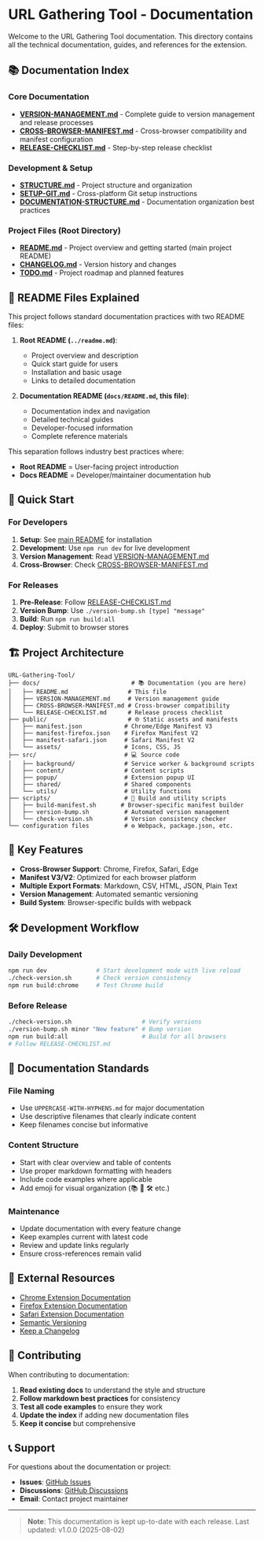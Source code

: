 # URL Gathering Tool - Documentation

Welcome to the URL Gathering Tool documentation. This directory contains all the technical documentation, guides, and references for the extension.

## 📚 Documentation Index

### Core Documentation
- **[VERSION-MANAGEMENT.md](VERSION-MANAGEMENT.md)** - Complete guide to version management and release processes
- **[CROSS-BROWSER-MANIFEST.md](CROSS-BROWSER-MANIFEST.md)** - Cross-browser compatibility and manifest configuration
- **[RELEASE-CHECKLIST.md](RELEASE-CHECKLIST.md)** - Step-by-step release checklist

### Development & Setup
- **[STRUCTURE.md](STRUCTURE.md)** - Project structure and organization
- **[SETUP-GIT.md](SETUP-GIT.md)** - Cross-platform Git setup instructions
- **[DOCUMENTATION-STRUCTURE.md](DOCUMENTATION-STRUCTURE.md)** - Documentation organization best practices

### Project Files (Root Directory)
- **[README.md](../readme.md)** - Project overview and getting started (main project README)
- **[CHANGELOG.md](../CHANGELOG.md)** - Version history and changes
- **[TODO.md](../TODO.md)** - Project roadmap and planned features

## 📂 README Files Explained

This project follows standard documentation practices with two README files:

1. **Root README (`../readme.md`)**:
   - Project overview and description
   - Quick start guide for users
   - Installation and basic usage
   - Links to detailed documentation

2. **Documentation README (`docs/README.md`, this file)**:
   - Documentation index and navigation
   - Detailed technical guides
   - Developer-focused information
   - Complete reference materials

This separation follows industry best practices where:
- **Root README** = User-facing project introduction
- **Docs README** = Developer/maintainer documentation hub

## 🚀 Quick Start

### For Developers
1. **Setup**: See [main README](../readme.md) for installation
2. **Development**: Use `npm run dev` for live development
3. **Version Management**: Read [VERSION-MANAGEMENT.md](VERSION-MANAGEMENT.md)
4. **Cross-Browser**: Check [CROSS-BROWSER-MANIFEST.md](CROSS-BROWSER-MANIFEST.md)

### For Releases
1. **Pre-Release**: Follow [RELEASE-CHECKLIST.md](RELEASE-CHECKLIST.md)
2. **Version Bump**: Use `./version-bump.sh [type] "message"`
3. **Build**: Run `npm run build:all`
4. **Deploy**: Submit to browser stores

## 🏗️ Project Architecture

```
URL-Gathering-Tool/
├── docs/                          # 📚 Documentation (you are here)
│   ├── README.md                 # This file
│   ├── VERSION-MANAGEMENT.md     # Version management guide
│   ├── CROSS-BROWSER-MANIFEST.md # Cross-browser compatibility
│   └── RELEASE-CHECKLIST.md      # Release process checklist
├── public/                       # 🌐 Static assets and manifests
│   ├── manifest.json            # Chrome/Edge Manifest V3
│   ├── manifest-firefox.json    # Firefox Manifest V2
│   ├── manifest-safari.json     # Safari Manifest V2
│   └── assets/                  # Icons, CSS, JS
├── src/                         # 💻 Source code
│   ├── background/              # Service worker & background scripts
│   ├── content/                 # Content scripts
│   ├── popup/                   # Extension popup UI
│   ├── shared/                  # Shared components
│   └── utils/                   # Utility functions
├── scripts/                     # 🔧 Build and utility scripts
│   ├── build-manifest.sh       # Browser-specific manifest builder
│   ├── version-bump.sh          # Automated version management
│   └── check-version.sh         # Version consistency checker
└── configuration files          # ⚙️ Webpack, package.json, etc.
```

## 🎯 Key Features

- **Cross-Browser Support**: Chrome, Firefox, Safari, Edge
- **Manifest V3/V2**: Optimized for each browser platform
- **Multiple Export Formats**: Markdown, CSV, HTML, JSON, Plain Text
- **Version Management**: Automated semantic versioning
- **Build System**: Browser-specific builds with webpack

## 🛠️ Development Workflow

### Daily Development
```bash
npm run dev              # Start development mode with live reload
./check-version.sh       # Check version consistency
npm run build:chrome     # Test Chrome build
```

### Before Release
```bash
./check-version.sh                    # Verify versions
./version-bump.sh minor "New feature" # Bump version
npm run build:all                     # Build for all browsers
# Follow RELEASE-CHECKLIST.md
```

## 📖 Documentation Standards

### File Naming
- Use `UPPERCASE-WITH-HYPHENS.md` for major documentation
- Use descriptive filenames that clearly indicate content
- Keep filenames concise but informative

### Content Structure
- Start with clear overview and table of contents
- Use proper markdown formatting with headers
- Include code examples where applicable
- Add emoji for visual organization (📚 🚀 🛠️ etc.)

### Maintenance
- Update documentation with every feature change
- Keep examples current with latest code
- Review and update links regularly
- Ensure cross-references remain valid

## 🔗 External Resources

- [Chrome Extension Documentation](https://developer.chrome.com/docs/extensions/)
- [Firefox Extension Documentation](https://developer.mozilla.org/en-US/docs/Mozilla/Add-ons/WebExtensions)
- [Safari Extension Documentation](https://developer.apple.com/documentation/safariservices/safari_web_extensions)
- [Semantic Versioning](https://semver.org/)
- [Keep a Changelog](https://keepachangelog.com/)

## 🤝 Contributing

When contributing to documentation:

1. **Read existing docs** to understand the style and structure
2. **Follow markdown best practices** for consistency
3. **Test all code examples** to ensure they work
4. **Update the index** if adding new documentation files
5. **Keep it concise** but comprehensive

## 📞 Support

For questions about the documentation or project:

- **Issues**: [GitHub Issues](https://github.com/rjanain/url-gathering-chrome-extension/issues)
- **Discussions**: [GitHub Discussions](https://github.com/rjanain/url-gathering-chrome-extension/discussions)
- **Email**: Contact project maintainer

---

> **Note**: This documentation is kept up-to-date with each release. Last updated: v1.0.0 (2025-08-02)
